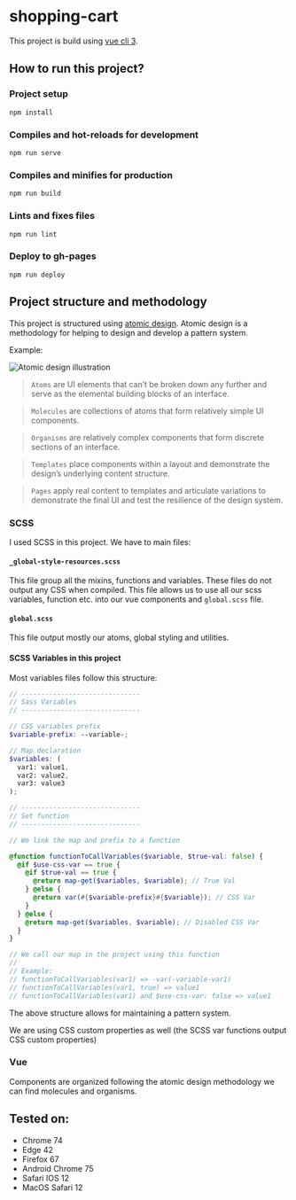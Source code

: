 # shopping-cart

This project is build using [vue cli 3](https://cli.vuejs.org).

## How to run this project?

### Project setup
```
npm install
```

### Compiles and hot-reloads for development
```
npm run serve
```

### Compiles and minifies for production
```
npm run build
```

### Lints and fixes files
```
npm run lint
```

### Deploy to gh-pages
```
npm run deploy
```

## Project structure and methodology

This project is structured using [atomic design](http://bradfrost.com/blog/post/atomic-web-design/). Atomic design is a methodology for helping to design and develop a pattern system.

Example:

![Atomic design illustration](https://camo.githubusercontent.com/96da9cea0dc11a2457a74e6ba8a26c5d835feb37/687474703a2f2f61746f6d696364657369676e2e6272616466726f73742e636f6d2f696d616765732f636f6e74656e742f696e7374616772616d2d61746f6d69632e706e67)


> `Atoms` are UI elements that can’t be broken down any further and serve as the elemental building blocks of an interface.

> `Molecules` are collections of atoms that form relatively simple UI components.

> `Organisms` are relatively complex components that form discrete sections of an interface.

> `Templates` place components within a layout and demonstrate the design’s underlying content structure.

> `Pages` apply real content to templates and articulate variations to demonstrate the final UI and test the resilience of the design system.

### SCSS

I used SCSS in this project. We have to main files:

#### `_global-style-resources.scss`

This file group all the mixins, functions and variables. These files do not output any CSS when compiled. This file allows us to use all our scss variables, function etc. into our vue components and `global.scss` file.

#### `global.scss`

This file output mostly our atoms, global styling and utilities.

#### SCSS Variables in this project

Most variables files follow this structure:

```scss
// ------------------------------
// Sass Variables
// ------------------------------

// CSS variables prefix
$variable-prefix: --variable-;

// Map declaration
$variables: (
  var1: value1,
  var2: value2,
  var3: value3
);

// ------------------------------
// Set function
// ------------------------------

// We link the map and prefix to a function

@function functionToCallVariables($variable, $true-val: false) {
  @if $use-css-var == true {
    @if $true-val == true {
      @return map-get($variables, $variable); // True Val
    } @else {
      @return var(#{$variable-prefix}#{$variable}); // CSS Var
    }
  } @else {
    @return map-get($variables, $variable); // Disabled CSS Var
  }
}

// We call our map in the project using this function
//
// Example:
// functionToCallVariables(var1) => -var(-variable-var1)
// functionToCallVariables(var1, true) => value1
// functionToCallVariables(var1) and $use-css-var: false => value1
```

The above structure allows for maintaining a pattern system.

We are using CSS custom properties as well (the SCSS var functions output CSS custom properties)

### Vue

Components are organized following the atomic design methodology we can find molecules and organisms.

## Tested on:

- Chrome 74
- Edge 42
- Firefox 67
- Android Chrome 75
- Safari IOS 12
- MacOS Safari 12